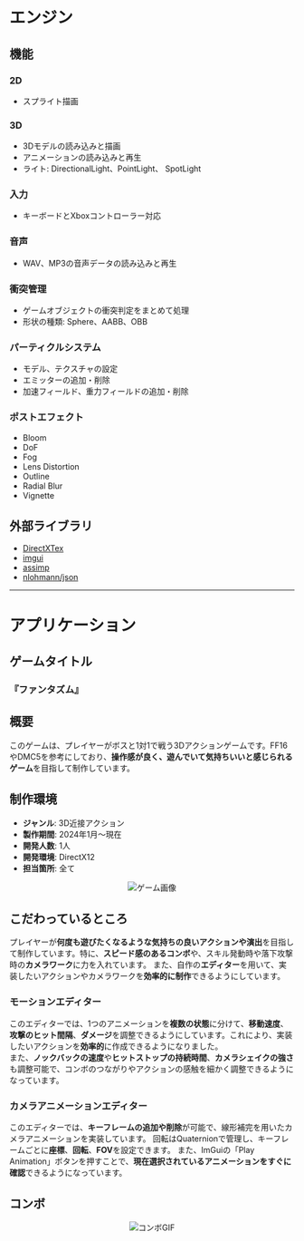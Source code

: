 # エンジン

## 機能

### 2D
- スプライト描画

### 3D
- 3Dモデルの読み込みと描画
- アニメーションの読み込みと再生
- ライト: DirectionalLight、PointLight、 SpotLight

### 入力
- キーボードとXboxコントローラー対応

### 音声
- WAV、MP3の音声データの読み込みと再生

### 衝突管理
- ゲームオブジェクトの衝突判定をまとめて処理
- 形状の種類: Sphere、AABB、OBB

### パーティクルシステム
- モデル、テクスチャの設定
- エミッターの追加・削除
- 加速フィールド、重力フィールドの追加・削除

### ポストエフェクト
- Bloom
- DoF
- Fog
- Lens Distortion
- Outline
- Radial Blur
- Vignette

## 外部ライブラリ
- [DirectXTex](https://github.com/microsoft/DirectXTex)
- [imgui](https://github.com/ocornut/imgui)
- [assimp](https://github.com/assimp/assimp)
- [nlohmann/json](https://github.com/nlohmann/json)

---

# アプリケーション

## ゲームタイトル
### 『ファンタズム』

## 概要
このゲームは、プレイヤーがボスと1対1で戦う3Dアクションゲームです。FF16やDMC5を参考にしており、**操作感が良く、遊んでいて気持ちいいと感じられるゲーム**を目指して制作しています。

## 制作環境
- **ジャンル**: 3D近接アクション
- **製作期間**: 2024年1月～現在
- **開発人数**: 1人
- **開発環境**: DirectX12
- **担当箇所**: 全て

<div align="center">
  <img src="https://github.com/user-attachments/assets/e4d74bba-67ad-4ce8-8b0d-91eb06f55ea5" alt="ゲーム画像">
</div>

## こだわっているところ
プレイヤーが**何度も遊びたくなるような気持ちの良いアクションや演出**を目指して制作しています。特に、**スピード感のあるコンボ**や、スキル発動時や落下攻撃時の**カメラワーク**に力を入れています。
また、自作の**エディター**を用いて、実装したいアクションやカメラワークを**効率的に制作**できるようにしています。

### モーションエディター  
このエディターでは、1つのアニメーションを**複数の状態**に分けて、**移動速度**、**攻撃のヒット間隔**、**ダメージ**を調整できるようにしています。これにより、実装したいアクションを**効率的**に作成できるようになりました。  
また、**ノックバックの速度**や**ヒットストップの持続時間**、**カメラシェイクの強さ**も調整可能で、コンボのつながりやアクションの感触を細かく調整できるようになっています。

### カメラアニメーションエディター
このエディターでは、**キーフレームの追加や削除**が可能で、線形補完を用いたカメラアニメーションを実装しています。
回転はQuaternionで管理し、キーフレームごとに**座標**、**回転**、**FOV**を設定できます。
また、ImGuiの「Play Animation」ボタンを押すことで、**現在選択されているアニメーションをすぐに確認**できるようになっています。

## コンボ
<div align="center">
  <img src="https://github.com/user-attachments/assets/155faad7-7a81-4979-8bd5-9526401cd2fd" alt="コンボGIF">
</div>
